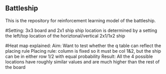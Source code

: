 ## Battleship

This is the repository for reinforcement learning model of the battleship.

#Setting:
3x3 board and 2x1 ship
ship location is determined by a setting the left/top location of the horiztonal/vertical 2x1/1x2 ship

#Heat map explained:
Aim: Want to test whether the q table can reflect the placing rule
Placing rule: column is fixed so it must be col 1&2, but the ship can be in either row 1/2 with equal probability
Result: All the 4 possible locations have roughly similar values and are much higher than the rest of the board
